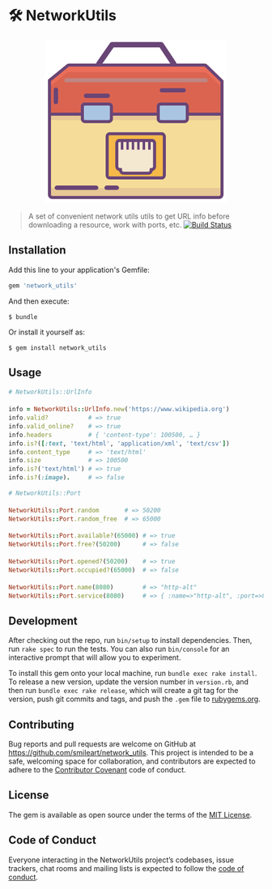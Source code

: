 # 🛠 NetworkUtils

<p align="center">
  <img width="360" title="logo" src ="./img/network_utils.png" />
</p>

> A set of convenient network utils utils to get URL info before downloading a resource, work with ports, etc.
> [![Build Status](https://travis-ci.org/smileart/network_utils.svg?branch=master)](https://travis-ci.org/smileart/network_utils)

## Installation

Add this line to your application's Gemfile:

```ruby
gem 'network_utils'
```

And then execute:

    $ bundle

Or install it yourself as:

    $ gem install network_utils

## Usage

```ruby
# NetworkUtils::UrlInfo

info = NetworkUtils::UrlInfo.new('https://www.wikipedia.org')
info.valid?           # => true
info.valid_online?    # => true
info.headers          # { 'content-type': 100500, … }
info.is?([:text, 'text/html', 'application/xml', 'text/csv'])
info.content_type     # => 'text/html'
info.size             # => 100500
info.is?('text/html') # => true
info.is?(:image).     # => false
```

```ruby
# NetworkUtils::Port

NetworkUtils::Port.random       # => 50200
NetworkUtils::Port.random_free  # => 65000

NetworkUtils::Port.available?(65000) # => true
NetworkUtils::Port.free?(50200)      # => false

NetworkUtils::Port.opened?(50200)    # => true
NetworkUtils::Port.occupied?(65000)  # => false

NetworkUtils::Port.name(8080)        # => "http-alt"
NetworkUtils::Port.service(8080)     # => { :name=>"http-alt", :port=>8080, :protocol=>:udp, :description=>"HTTP Alternate (see port 80)" }
```

## Development

After checking out the repo, run `bin/setup` to install dependencies. Then, run `rake spec` to run the tests. You can also run `bin/console` for an interactive prompt that will allow you to experiment.

To install this gem onto your local machine, run `bundle exec rake install`. To release a new version, update the version number in `version.rb`, and then run `bundle exec rake release`, which will create a git tag for the version, push git commits and tags, and push the `.gem` file to [rubygems.org](https://rubygems.org).

## Contributing

Bug reports and pull requests are welcome on GitHub at https://github.com/smileart/network_utils. This project is intended to be a safe, welcoming space for collaboration, and contributors are expected to adhere to the [Contributor Covenant](http://contributor-covenant.org) code of conduct.

## License

The gem is available as open source under the terms of the [MIT License](https://opensource.org/licenses/MIT).

## Code of Conduct

Everyone interacting in the NetworkUtils project’s codebases, issue trackers, chat rooms and mailing lists is expected to follow the [code of conduct](https://github.com/smileart/network_utils/blob/master/CODE_OF_CONDUCT.md).
